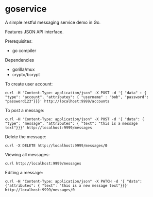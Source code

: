 # goservice

A simple restful messaging service demo in Go.

Features JSON API interface.

Prerequisites:

- go compiler

Dependencies

   - gorilla/mux
   - crypto/bcrypt


To create user account:
```
curl -H "Content-Type: application/json" -X POST -d '{ "data" : { "type": "account", "attributes": { "username" : "bob", "password": "password123"}}}' http://localhost:9999/accounts
```
To post a message:
```
curl -H "Content-Type: application/json" -X POST -d '{ "data": { "type": "message", "attributes": { "text": "this is a message text"}}}' http://localhost:9999/messages
```
Delete the message:
```
curl -X DELETE http://localhost:9999/messages/0
```
Viewing all messages:
```
curl http://localhost:9999/messages
```
Editing a message:
```
curl -H "Content-Type: application/json" -X PATCH -d '{ "data": {"attributes": { "text": "this is a new message text"}}}' http://localhost:9999/messages/0
```
